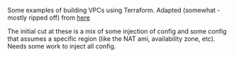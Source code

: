 Some examples of building VPCs using Terraform. Adapted (somewhat - mostly ripped off) from [here](https://nickcharlton.net/posts/terraform-aws-vpc.html)

The initial cut at these is a mix of some injection of config and some
config that assumes a specific region (like the NAT ami, availability zone,
etc). Needs some work to inject all config.

